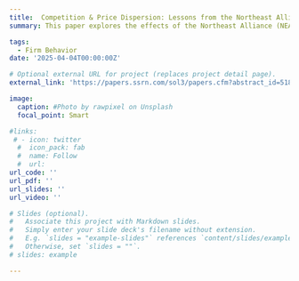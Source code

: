 ```yaml
---
title:  Competition & Price Dispersion: Lessons from the Northeast Alliance
summary: This paper explores the effects of the Northeast Alliance (NEA), between American Airlines and JetBlue Airways on airfares and the relationship between competition and price alliance markets but significantly reduced airfares by 3.9% at LaGuardia Airport. While JetBlue’s entry into alliance markets did not lower overall airfares, its entry reduced prices for lower-end products in markets where JetBlue had previously established services. Our finding suggests that softened competition makes it easier for firms to price discriminate.

tags:
  - Firm Behavior
date: '2025-04-04T00:00:00Z'

# Optional external URL for project (replaces project detail page).
external_link: 'https://papers.ssrn.com/sol3/papers.cfm?abstract_id=5189814'

image:
  caption: #Photo by rawpixel on Unsplash
  focal_point: Smart

#links:
 # - icon: twitter
  #  icon_pack: fab
  #  name: Follow
  #  url: 
url_code: ''
url_pdf: ''
url_slides: ''
url_video: ''

# Slides (optional).
#   Associate this project with Markdown slides.
#   Simply enter your slide deck's filename without extension.
#   E.g. `slides = "example-slides"` references `content/slides/example-slides.md`.
#   Otherwise, set `slides = ""`.
# slides: example

---
```


